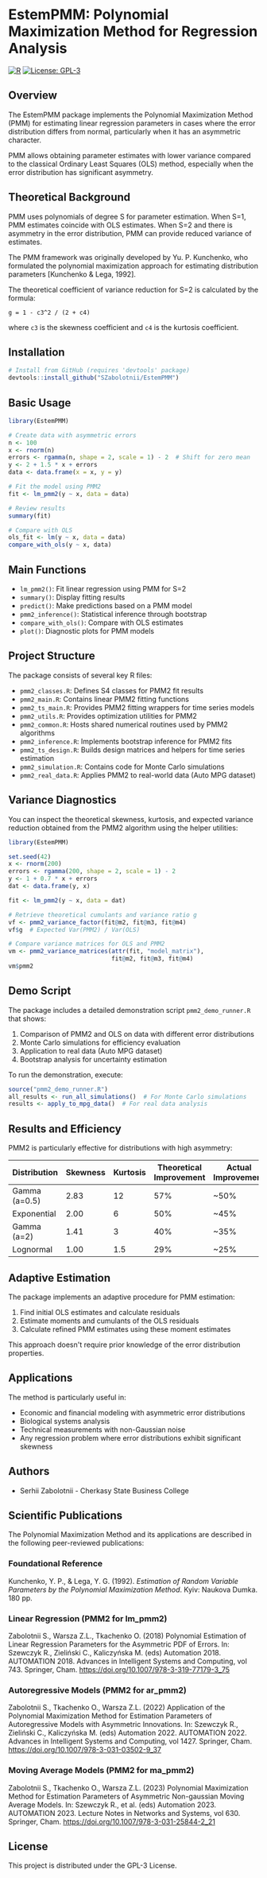 # EstemPMM: Polynomial Maximization Method for Regression Analysis

[![R](https://img.shields.io/badge/R-%3E%3D%204.0.0-blue)](https://cran.r-project.org/)
[![License: GPL-3](https://img.shields.io/badge/License-GPLv3-blue.svg)](https://opensource.org/licenses/GPL-3.0)

## Overview

The EstemPMM package implements the Polynomial Maximization Method (PMM) for estimating linear regression parameters in cases where the error distribution differs from normal, particularly when it has an asymmetric character.

PMM allows obtaining parameter estimates with lower variance compared to the classical Ordinary Least Squares (OLS) method, especially when the error distribution has significant asymmetry.

## Theoretical Background

PMM uses polynomials of degree S for parameter estimation. When S=1, PMM estimates coincide with OLS estimates. When S=2 and there is asymmetry in the error distribution, PMM can provide reduced variance of estimates.

The PMM framework was originally developed by Yu. P. Kunchenko, who formulated the polynomial maximization approach for estimating distribution parameters [Kunchenko & Lega, 1992].

The theoretical coefficient of variance reduction for S=2 is calculated by the formula:

```
g = 1 - c3^2 / (2 + c4)
```

where `c3` is the skewness coefficient and `c4` is the kurtosis coefficient.


## Installation

```r
# Install from GitHub (requires 'devtools' package)
devtools::install_github("SZabolotnii/EstemPMM")
```

## Basic Usage

```r
library(EstemPMM)

# Create data with asymmetric errors
n <- 100
x <- rnorm(n)
errors <- rgamma(n, shape = 2, scale = 1) - 2  # Shift for zero mean
y <- 2 + 1.5 * x + errors
data <- data.frame(x = x, y = y)

# Fit the model using PMM2
fit <- lm_pmm2(y ~ x, data = data)

# Review results
summary(fit)

# Compare with OLS
ols_fit <- lm(y ~ x, data = data)
compare_with_ols(y ~ x, data)
```

## Main Functions

- `lm_pmm2()`: Fit linear regression using PMM for S=2
- `summary()`: Display fitting results
- `predict()`: Make predictions based on a PMM model
- `pmm2_inference()`: Statistical inference through bootstrap
- `compare_with_ols()`: Compare with OLS estimates
- `plot()`: Diagnostic plots for PMM models

## Project Structure

The package consists of several key R files:
- `pmm2_classes.R`: Defines S4 classes for PMM2 fit results
- `pmm2_main.R`: Contains linear PMM2 fitting functions
- `pmm2_ts_main.R`: Provides PMM2 fitting wrappers for time series models
- `pmm2_utils.R`: Provides optimization utilities for PMM2
- `pmm2_common.R`: Hosts shared numerical routines used by PMM2 algorithms
- `pmm2_inference.R`: Implements bootstrap inference for PMM2 fits
- `pmm2_ts_design.R`: Builds design matrices and helpers for time series estimation
- `pmm2_simulation.R`: Contains code for Monte Carlo simulations
- `pmm2_real_data.R`: Applies PMM2 to real-world data (Auto MPG dataset)

## Variance Diagnostics

You can inspect the theoretical skewness, kurtosis, and expected variance reduction
obtained from the PMM2 algorithm using the helper utilities:

```r
library(EstemPMM)

set.seed(42)
x <- rnorm(200)
errors <- rgamma(200, shape = 2, scale = 1) - 2
y <- 1 + 0.7 * x + errors
dat <- data.frame(y, x)

fit <- lm_pmm2(y ~ x, data = dat)

# Retrieve theoretical cumulants and variance ratio g
vf <- pmm2_variance_factor(fit@m2, fit@m3, fit@m4)
vf$g  # Expected Var(PMM2) / Var(OLS)

# Compare variance matrices for OLS and PMM2
vm <- pmm2_variance_matrices(attr(fit, "model_matrix"),
                             fit@m2, fit@m3, fit@m4)
vm$pmm2
```

## Demo Script

The package includes a detailed demonstration script `pmm2_demo_runner.R` that shows:

1. Comparison of PMM2 and OLS on data with different error distributions
2. Monte Carlo simulations for efficiency evaluation
3. Application to real data (Auto MPG dataset)
4. Bootstrap analysis for uncertainty estimation

To run the demonstration, execute:

```r
source("pmm2_demo_runner.R")
all_results <- run_all_simulations()  # For Monte Carlo simulations
results <- apply_to_mpg_data()  # For real data analysis
```

## Results and Efficiency

PMM2 is particularly effective for distributions with high asymmetry:

| Distribution    | Skewness | Kurtosis | Theoretical Improvement | Actual Improvement |
|-----------------|----------|----------|------------------------|-------------------|
| Gamma (a=0.5)   | 2.83     | 12       | 57%                    | ~50%              |
| Exponential     | 2.00     | 6        | 50%                    | ~45%              |
| Gamma (a=2)     | 1.41     | 3        | 40%                    | ~35%              |
| Lognormal       | 1.00     | 1.5      | 29%                    | ~25%              |

## Adaptive Estimation

The package implements an adaptive procedure for PMM estimation:
1. Find initial OLS estimates and calculate residuals
2. Estimate moments and cumulants of the OLS residuals
3. Calculate refined PMM estimates using these moment estimates

This approach doesn't require prior knowledge of the error distribution properties.

## Applications

The method is particularly useful in:
- Economic and financial modeling with asymmetric error distributions
- Biological systems analysis
- Technical measurements with non-Gaussian noise
- Any regression problem where error distributions exhibit significant skewness

## Authors

- Serhii Zabolotnii - Cherkasy State Business College


## Scientific Publications

The Polynomial Maximization Method and its applications are described in the following peer-reviewed publications:

### Foundational Reference
Kunchenko, Y. P., & Lega, Y. G. (1992). *Estimation of Random Variable Parameters by the Polynomial Maximization Method*. Kyiv: Naukova Dumka. 180 pp.

### Linear Regression (PMM2 for lm_pmm2)
Zabolotnii S., Warsza Z.L., Tkachenko O. (2018) Polynomial Estimation of Linear Regression Parameters for the Asymmetric PDF of Errors. In: Szewczyk R., Zieliński C., Kaliczyńska M. (eds) Automation 2018. AUTOMATION 2018. Advances in Intelligent Systems and Computing, vol 743. Springer, Cham. https://doi.org/10.1007/978-3-319-77179-3_75

### Autoregressive Models (PMM2 for ar_pmm2)
Zabolotnii S., Tkachenko O., Warsza Z.L. (2022) Application of the Polynomial Maximization Method for Estimation Parameters of Autoregressive Models with Asymmetric Innovations. In: Szewczyk R., Zieliński C., Kaliczyńska M. (eds) Automation 2022. AUTOMATION 2022. Advances in Intelligent Systems and Computing, vol 1427. Springer, Cham. https://doi.org/10.1007/978-3-031-03502-9_37

### Moving Average Models (PMM2 for ma_pmm2)
Zabolotnii S., Tkachenko O., Warsza Z.L. (2023) Polynomial Maximization Method for Estimation Parameters of Asymmetric Non-gaussian Moving Average Models. In: Szewczyk R., et al. (eds) Automation 2023. AUTOMATION 2023. Lecture Notes in Networks and Systems, vol 630. Springer, Cham. https://doi.org/10.1007/978-3-031-25844-2_21

## License

This project is distributed under the GPL-3 License.
